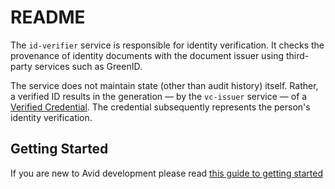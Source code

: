 # README #

The `id-verifier` service is responsible for identity verification. It checks the 
provenance of identity documents with the document issuer using third-party services such
as GreenID.

The service does not maintain state (other than audit history) itself. Rather, a verified 
ID results in the generation — by the `vc-issuer` service — of a [Verified Credential](https://www.w3.org/TR/vc-data-model). The credential subsequently represents the person's identity verification.

## Getting Started
If you are new to Avid development please read 
[this guide to getting started](https://app.gitbook.com/@anqaml/s/docs/getting-started/overview)